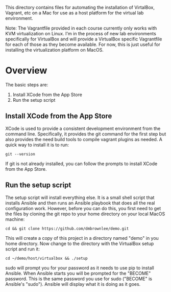 This directory contains files for automating the installation of VirtalBox, Vagrant, etc on a Mac for use as a host platform for the virtual lab environment.

Note: The Vagrantfile provided in each course currently only works with KVM virtualization on Linux.  I'm in the process of new lab environments specifically for VirtualBox and will provide a VirtualBox specific Vagrantfile for each of those as they become available.  For now, this is just useful for installing the virtualization platform on MacOS.

# Overview
The basic steps are:
1. Install XCode from the App Store
2. Run the setup script

## Install XCode from the App Store

XCode is used to provide a consistent development environment from the command line.  Specifically, it provides the git command for the first step but also provides the need build tools to compile vagrant plugins as needed.  A quick way to install it is to run:
```
git --version
```
If git is not already installed, you can follow the prompts to install XCode from the App Store.

## Run the setup script
The setup script will install everything else.  It is a small shell script that installs Ansible and then runs an Ansible playbook that does all the real configuration work.  However, before you can do this, you first need to get the files by cloning the git repo to your home directory on your local MacOS machine:
```
cd && git clone https://github.com/dmbrownlee/demo.git
```
This will create a copy of this project in a directory named "demo" in you home directory.  Now change to the directory with the VirtualBox setup script and run it:
```
cd ~/demo/host/virtualbox && ./setup
```
sudo will prompt you for your password as it needs to use pip to install Ansible.  When Ansible starts you will be prompted for the "BECOME" password.  This is the same password you use for sudo ("BECOME" is Ansible's "sudo").  Ansible will display what it is doing as it goes.
